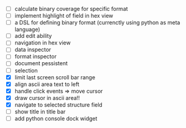 - [ ] calculate binary coverage for specific format
- [ ] implement highlight of field in hex view
- [ ] a DSL for defining binary format (currenctly using python as meta language)
- [ ] add edit ability
- [ ] navigation in hex view
- [ ] data inspector
- [ ] format inspector
- [ ] document pessistent
- [ ] selection
- [x] limit last screen scroll bar range
- [x] align ascii area text to left
- [x] handle click events => move cursor
- [x] draw cursor in ascii area!!
- [x] navigate to selected structure field
- [ ] show title in title bar
- [ ] add python console dock widget